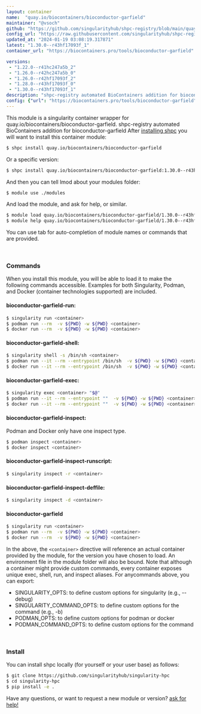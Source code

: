 ```yaml
---
layout: container
name:  "quay.io/biocontainers/bioconductor-garfield"
maintainer: "@vsoch"
github: "https://github.com/singularityhub/shpc-registry/blob/main/quay.io/biocontainers/bioconductor-garfield/container.yaml"
config_url: "https://raw.githubusercontent.com/singularityhub/shpc-registry/main/quay.io/biocontainers/bioconductor-garfield/container.yaml"
updated_at: "2024-01-19 03:08:19.317871"
latest: "1.30.0--r43hf17093f_1"
container_url: "https://biocontainers.pro/tools/bioconductor-garfield"

versions:
 - "1.22.0--r41hc247a5b_2"
 - "1.26.0--r42hc247a5b_0"
 - "1.26.0--r42hf17093f_2"
 - "1.28.0--r43hf17093f_0"
 - "1.30.0--r43hf17093f_1"
description: "shpc-registry automated BioContainers addition for bioconductor-garfield"
config: {"url": "https://biocontainers.pro/tools/bioconductor-garfield", "maintainer": "@vsoch", "description": "shpc-registry automated BioContainers addition for bioconductor-garfield", "latest": {"1.30.0--r43hf17093f_1": "sha256:f12f1a90a99e395a762f2e7a9450c1618594499d41b3b6ccf2e2ea943458acfa"}, "tags": {"1.22.0--r41hc247a5b_2": "sha256:5ba919c6995637125ddc51ed4b9b17af730f1bc778557e2663611a3ffaed51b4", "1.26.0--r42hc247a5b_0": "sha256:5debbccbc9065d4ea9367300ecbc6e35caedc690e30b8eb699ea2c5e9f9d9dde", "1.26.0--r42hf17093f_2": "sha256:4580122bdbd2bd16a46c06d678f54496c334c6b44c3d73b83dde3f4f40fea26d", "1.28.0--r43hf17093f_0": "sha256:9b76fa5f3348d0d0450b62964f178bf29d7f132ebe5e69b28d936e278de0727f", "1.30.0--r43hf17093f_1": "sha256:f12f1a90a99e395a762f2e7a9450c1618594499d41b3b6ccf2e2ea943458acfa"}, "docker": "quay.io/biocontainers/bioconductor-garfield"}
---
```


This module is a singularity container wrapper for quay.io/biocontainers/bioconductor-garfield.
shpc-registry automated BioContainers addition for bioconductor-garfield
After [installing shpc](#install) you will want to install this container module:


```bash
$ shpc install quay.io/biocontainers/bioconductor-garfield
```

Or a specific version:

```bash
$ shpc install quay.io/biocontainers/bioconductor-garfield:1.30.0--r43hf17093f_1
```

And then you can tell lmod about your modules folder:

```bash
$ module use ./modules
```

And load the module, and ask for help, or similar.

```bash
$ module load quay.io/biocontainers/bioconductor-garfield/1.30.0--r43hf17093f_1
$ module help quay.io/biocontainers/bioconductor-garfield/1.30.0--r43hf17093f_1
```

You can use tab for auto-completion of module names or commands that are provided.

<br>

### Commands

When you install this module, you will be able to load it to make the following commands accessible.
Examples for both Singularity, Podman, and Docker (container technologies supported) are included.

#### bioconductor-garfield-run:

```bash
$ singularity run <container>
$ podman run --rm  -v ${PWD} -w ${PWD} <container>
$ docker run --rm  -v ${PWD} -w ${PWD} <container>
```

#### bioconductor-garfield-shell:

```bash
$ singularity shell -s /bin/sh <container>
$ podman run --it --rm --entrypoint /bin/sh  -v ${PWD} -w ${PWD} <container>
$ docker run --it --rm --entrypoint /bin/sh  -v ${PWD} -w ${PWD} <container>
```

#### bioconductor-garfield-exec:

```bash
$ singularity exec <container> "$@"
$ podman run --it --rm --entrypoint ""  -v ${PWD} -w ${PWD} <container> "$@"
$ docker run --it --rm --entrypoint ""  -v ${PWD} -w ${PWD} <container> "$@"
```

#### bioconductor-garfield-inspect:

Podman and Docker only have one inspect type.

```bash
$ podman inspect <container>
$ docker inspect <container>
```

#### bioconductor-garfield-inspect-runscript:

```bash
$ singularity inspect -r <container>
```

#### bioconductor-garfield-inspect-deffile:

```bash
$ singularity inspect -d <container>
```



#### bioconductor-garfield

```bash
$ singularity run <container>
$ podman run --rm  -v ${PWD} -w ${PWD} <container>
$ docker run --rm  -v ${PWD} -w ${PWD} <container>
```


In the above, the `<container>` directive will reference an actual container provided
by the module, for the version you have chosen to load. An environment file in the
module folder will also be bound. Note that although a container
might provide custom commands, every container exposes unique exec, shell, run, and
inspect aliases. For anycommands above, you can export:

 - SINGULARITY_OPTS: to define custom options for singularity (e.g., --debug)
 - SINGULARITY_COMMAND_OPTS: to define custom options for the command (e.g., -b)
 - PODMAN_OPTS: to define custom options for podman or docker
 - PODMAN_COMMAND_OPTS: to define custom options for the command

<br>

### Install

You can install shpc locally (for yourself or your user base) as follows:

```bash
$ git clone https://github.com/singularityhub/singularity-hpc
$ cd singularity-hpc
$ pip install -e .
```

Have any questions, or want to request a new module or version? [ask for help!](https://github.com/singularityhub/singularity-hpc/issues)